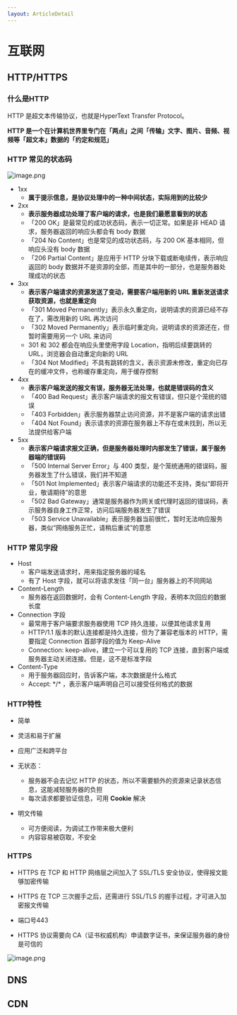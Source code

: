 ```yaml
---
layout: ArticleDetail
---
```


# 互联网

## HTTP/HTTPS

### 什么是HTTP

HTTP 是超文本传输协议，也就是HyperText Transfer Protocol。

**HTTP 是一个在计算机世界里专门在「两点」之间「传输」文字、图片、音频、视频等「超文本」数据的「约定和规范」**



### HTTP 常见的状态码

 ![image.png](https://i.loli.net/2020/10/18/owLxHgzqbEFU8k7.png)

- 1xx
  - **属于提示信息，是协议处理中的一种中间状态，实际用到的比较少**
- 2xx
  - **表示服务器成功处理了客户端的请求，也是我们最愿意看到的状态**
  - 「200 OK」是最常见的成功状态码，表示一切正常。如果是非 HEAD 请求，服务器返回的响应头都会有 body 数据
  - 「204 No Content」也是常见的成功状态码，与 200 OK 基本相同，但响应头没有 body 数据
  - 「206 Partial Content」是应用于 HTTP 分块下载或断电续传，表示响应返回的 body 数据并不是资源的全部，而是其中的一部分，也是服务器处理成功的状态
- 3xx
  - **表示客户端请求的资源发送了变动，需要客户端用新的 URL 重新发送请求获取资源，也就是重定向**
  - 「301 Moved Permanently」表示永久重定向，说明请求的资源已经不存在了，需改用新的 URL 再次访问
  - 「302 Moved Permanently」表示临时重定向，说明请求的资源还在，但暂时需要用另一个 URL 来访问
  - 301 和 302 都会在响应头里使用字段 Location，指明后续要跳转的 URL，浏览器会自动重定向新的 URL
  - 「304 Not Modified」不具有跳转的含义，表示资源未修改，重定向已存在的缓冲文件，也称缓存重定向，用于缓存控制
- 4xx
  - **表示客户端发送的报文有误，服务器无法处理，也就是错误码的含义**
  - 「400 Bad Request」表示客户端请求的报文有错误，但只是个笼统的错误
  - 「403 Forbidden」表示服务器禁止访问资源，并不是客户端的请求出错
  - 「404 Not Found」表示请求的资源在服务器上不存在或未找到，所以无法提供给客户端
- 5xx
  - **表示客户端请求报文正确，但是服务器处理时内部发生了错误，属于服务器端的错误码**
  - 「500 Internal Server Error」与 400 类型，是个笼统通用的错误码，服务器发生了什么错误，我们并不知道
  - 「501 Not Implemented」表示客户端请求的功能还不支持，类似“即将开业，敬请期待”的意思
  - 「502 Bad Gateway」通常是服务器作为网关或代理时返回的错误码，表示服务器自身工作正常，访问后端服务器发生了错误
  - 「503 Service Unavailable」表示服务器当前很忙，暂时无法响应服务器，类似“网络服务正忙，请稍后重试”的意思



### HTTP 常见字段

- Host
  - 客户端发送请求时，用来指定服务器的域名
  - 有了 Host 字段，就可以将请求发往「同一台」服务器上的不同网站
- Content-Length
  - 服务器在返回数据时，会有 Content-Length 字段，表明本次回应的数据长度
- Connection 字段
  - 最常用于客户端要求服务器使用 TCP 持久连接，以便其他请求复用
  - HTTP/1.1 版本的默认连接都是持久连接，但为了兼容老版本的 HTTP，需要指定 Connection 首部字段的值为 Keep-Alive
  - Connection: keep-alive，建立一个可以复用的 TCP 连接，直到客户端或服务器主动关闭连接。但是，这不是标准字段
- Content-Type
  - 用于服务器回应时，告诉客户端，本次数据是什么格式
  - Accept: \*/\* ，表示客户端声明自己可以接受任何格式的数据



### HTTP特性

- 简单
- 灵活和易于扩展
- 应用广泛和跨平台

- 无状态：
  - 服务器不会去记忆 HTTP 的状态，所以不需要额外的资源来记录状态信息，这能减轻服务器的负担
  - 每次请求都要验证信息，可用 **Cookie** 解决
- 明文传输
  - 可方便阅读，为调试工作带来极大便利
  - 内容容易被窃取，不安全



### HTTPS

- HTTPS 在 TCP 和 HTTP 网络层之间加入了 SSL/TLS 安全协议，使得报文能够加密传输

- HTTPS 在 TCP 三次握手之后，还需进行 SSL/TLS 的握手过程，才可进入加密报文传输
- 端口号443
- HTTPS 协议需要向 CA（证书权威机构）申请数字证书，来保证服务器的身份是可信的



![image.png](https://i.loli.net/2020/10/18/pbhlrSgJYkBmRQL.png)





## DNS



## CDN